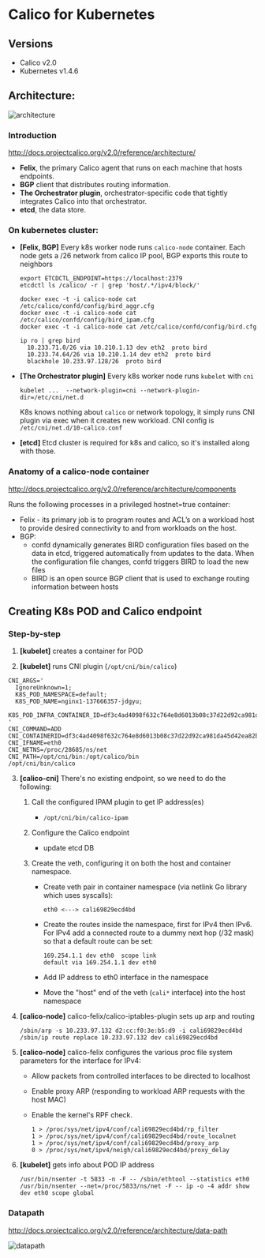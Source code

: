 Calico for Kubernetes
=====================

## Versions

* Calico v2.0
* Kubernetes v1.4.6

## Architecture:

![architecture](https://github.com/projectcalico/calico/raw/master/images/lifecycle/calicoctl_node.png)

### Introduction

http://docs.projectcalico.org/v2.0/reference/architecture/

- **Felix**, the primary Calico agent that runs on each machine that hosts endpoints.
- **BGP** client that distributes routing information.
- **The Orchestrator plugin**, orchestrator-specific code that tightly integrates Calico into that orchestrator.
- **etcd**, the data store.

### On kubernetes cluster:

- **[Felix, BGP]** Every k8s worker node runs `calico-node` container. Each node gets a /26 network from calico IP pool, BGP exports this route to neighbors

  ```
  export ETCDCTL_ENDPOINT=https://localhost:2379
  etcdctl ls /calico/ -r | grep 'host/.*/ipv4/block/'

  docker exec -t -i calico-node cat /etc/calico/confd/config/bird_aggr.cfg
  docker exec -t -i calico-node cat /etc/calico/confd/config/bird_ipam.cfg
  docker exec -t -i calico-node cat /etc/calico/confd/config/bird.cfg

  ip ro | grep bird
    10.233.71.0/26 via 10.210.1.13 dev eth2  proto bird 
    10.233.74.64/26 via 10.210.1.14 dev eth2  proto bird 
    blackhole 10.233.97.128/26  proto bird 
  ```

- **[The Orchestrator plugin]** Every k8s worker node runs `kubelet` with `cni`

  ```
  kubelet ...  --network-plugin=cni --network-plugin-dir=/etc/cni/net.d
  ```

  K8s knows nothing about `calico` or network topology, it simply runs CNI plugin via exec when it creates new workload.
  CNI config is `/etc/cni/net.d/10-calico.conf`

- **[etcd]** Etcd cluster is required for k8s and calico, so it's installed along with those.


### Anatomy of a calico-node container

http://docs.projectcalico.org/v2.0/reference/architecture/components

Runs the following processes in a privileged hostnet=true container:

- Felix - its primary job is to program routes and ACL’s on a workload host to provide desired connectivity to and from workloads on the host.
- BGP:
  - confd dynamically generates BIRD configuration files based on the data in etcd, triggered automatically from updates to the data. When the configuration file changes, confd triggers BIRD to load the new files
  - BIRD is an open source BGP client that is used to exchange routing information between hosts

## Creating K8s POD and Calico endpoint

### Step-by-step

1. **[kubelet]** creates a container for POD

2. **[kubelet]** runs CNI plugin (`/opt/cni/bin/calico`)

  ```
  CNI_ARGS='
    IgnoreUnknown=1;
    K8S_POD_NAMESPACE=default;
    K8S_POD_NAME=nginx1-137666357-jdgyu;
    K8S_POD_INFRA_CONTAINER_ID=df3c4ad4098f632c764e8d6013b08c37d22d92ca981da45d42ea82bbf6189106
  '
  CNI_COMMAND=ADD
  CNI_CONTAINERID=df3c4ad4098f632c764e8d6013b08c37d22d92ca981da45d42ea82bbf6189106
  CNI_IFNAME=eth0
  CNI_NETNS=/proc/28685/ns/net
  CNI_PATH=/opt/cni/bin:/opt/calico/bin
  /opt/cni/bin/calico
  ```

3. **[calico-cni]** There's no existing endpoint, so we need to do the following:

    1. Call the configured IPAM plugin to get IP address(es)

        * `/opt/cni/bin/calico-ipam`

    2. Configure the Calico endpoint

        * update etcd DB

    3. Create the veth, configuring it on both the host and container namespace.

        * Create veth pair in container namespace (via netlink Go library which uses syscalls):

          ```
          eth0 <---> cali69829ecd4bd
          ```

        * Create the routes inside the namespace, first for IPv4 then IPv6.
          For IPv4 add a connected route to a dummy next hop (/32 mask) so that a default route can be set:

          ```
          169.254.1.1 dev eth0  scope link
          default via 169.254.1.1 dev eth0
          ```

        * Add IP address to eth0 interface in the namespace

        * Move the "host" end of the veth (`cali*` interface) into the host namespace

4. **[calico-node]** calico-felix/calico-iptables-plugin sets up arp and routing

    ```
    /sbin/arp -s 10.233.97.132 d2:cc:f0:3e:b5:d9 -i cali69829ecd4bd
    /sbin/ip route replace 10.233.97.132 dev cali69829ecd4bd
    ```

5. **[calico-node]** calico-felix configures the various proc file system parameters for the interface for IPv4:

    * Allow packets from controlled interfaces to be directed to localhost
    * Enable proxy ARP (responding to workload ARP requests with the host MAC)
    * Enable the kernel's RPF check.

      ```
      1 > /proc/sys/net/ipv4/conf/cali69829ecd4bd/rp_filter
      1 > /proc/sys/net/ipv4/conf/cali69829ecd4bd/route_localnet
      1 > /proc/sys/net/ipv4/conf/cali69829ecd4bd/proxy_arp
      0 > /proc/sys/net/ipv4/neigh/cali69829ecd4bd/proxy_delay
      ```

6. **[kubelet]** gets info about POD IP address

    ```
    /usr/bin/nsenter -t 5833 -n -F -- /sbin/ethtool --statistics eth0
    /usr/bin/nsenter --net=/proc/5833/ns/net -F -- ip -o -4 addr show dev eth0 scope global
    ```

### Datapath

http://docs.projectcalico.org/v2.0/reference/architecture/data-path

![datapath](https://github.com/projectcalico/calico/raw/master/images/calico-datapath.png)
